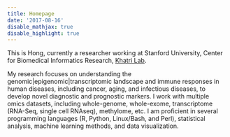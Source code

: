 ```yaml
---
title: Homepage
date: '2017-08-16'
disable_mathjax: true
disable_highlight: true
---
```


This is Hong, currently a researcher working at Stanford University, Center for Biomedical Informatics Research, <a href=https://khatrilab.stanford.edu/ target="_blank">Khatri Lab</a>.

My research focuses on understanding the genomic|epigenomic|transcriptomic landscape and immune responses in human diseases, including cancer, aging, and infectious diseases, to develop novel diagnostic and prognostic markers. I work with multiple omics datasets, including whole-genome, whole-exome, transcriptome (RNA-Seq, single cell RNAseq), methylome, etc. I am proficient in several programming languages (R, Python, Linux/Bash, and Perl), statistical analysis, machine learning methods, and data visualization.

